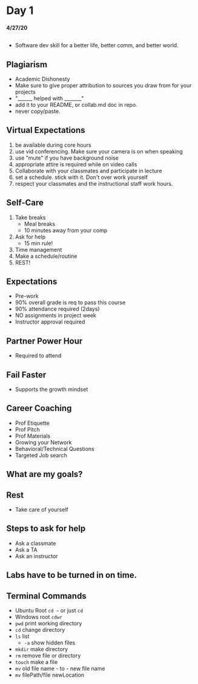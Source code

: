 # Day 1
#### 4/27/20

## 
- Software dev skill for a better life, better comm, and better world.

## Plagiarism
- Academic Dishonesty
- Make sure to give proper attribution to sources you draw from for your projects
- "______ helped with _______"
- add it to your README, or collab.md doc in repo.
- never copy/paste.

## Virtual Expectations
1. be available during core hours
1. use vid conferencing. Make sure your camera is on when speaking
1. use "mute" if you have background noise
1. appropriate attire is required while on video calls
1. Collaborate with your classmates and participate in lecture
1. set a schedule. stick with it. Don't over work yourself
1. respect your classmates and the instructional staff work hours.

## Self-Care
1. Take breaks
    - Meal breaks
    - 10 minutes away from your comp
1. Ask for help
    - 15 min rule!
1. Time management
1. Make a schedule/routine
1. REST!

## Expectations
- Pre-work
- 90% overall grade is req to pass this course
- 90% attendance required (2days)
- NO assignments in project week
- Instructor approval required

## Partner Power Hour
- Required to attend

## Fail Faster
- Supports the growth mindset

## Career Coaching
- Prof Etiquette
- Prof Pitch
- Prof Materials
- Growing your Network
- Behavioral/Technical Questions
- Targeted Job search

## What are my goals?
## Rest
- Take care of yourself

## Steps to ask for help
- Ask a classmate
- Ask a TA
- Ask an instructor

## Labs have to be turned in on time.

## Terminal Commands
- Ubuntu Root `cd ~` or just `cd`
- Windows root `cdwr`
- `pwd` print working directory
- `cd` change directory
- `ls` list
    - `-a` show hidden files
- `mkdir` make directory
- `rm` remove file or directory
- `touch` make a file
- `mv` old file name - to - new file name
- `mv` filePath/file newLocation

